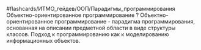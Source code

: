 #flashcards/ИТМО_гейдев/ООП/Парадигмы_программирования
Объектно-ориентированное программирование
?
Объектно-ориентированное программирование - парадигма программирования, основанная на описании предметной области в виде структуры классов.
Подход к программированию как к моделированию информационных объектов.
